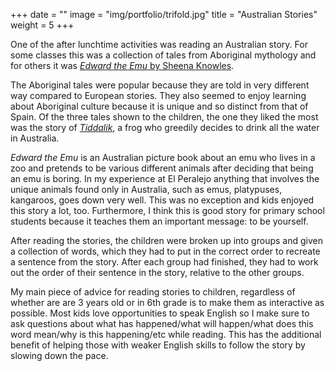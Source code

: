+++
date = ""
image = "img/portfolio/trifold.jpg"
title = "Australian Stories"
weight = 5
+++

One of the after lunchtime activities was reading an Australian story. For some classes this was a collection of tales from Aboriginal mythology and for others it was [*Edward the Emu* by Sheena Knowles](https://www.harpercollins.com/9780064434997/edward-the-emu/).

The Aboriginal tales were popular because they are told in very different way compared to European stories. They also seemed to enjoy learning about Aboriginal culture because it is unique and so distinct from that of Spain. Of the three tales shown to the children, the one they liked the most was the story of [*Tiddalik*](https://en.wikipedia.org/wiki/Tiddalik), a frog who greedily decides to drink all the water in Australia.

*Edward the Emu* is an Australian picture book about an emu who lives in a zoo and pretends to be various different animals after deciding that being an emu is boring. In my experience at El Peralejo anything that involves the unique animals found only in Australia, such as emus, platypuses, kangaroos, goes down very well. This was no exception and kids enjoyed this story a lot, too. Furthermore, I think this is good story for primary school students because it teaches them an important message: to be yourself.

After reading the stories, the children were broken up into groups and given a collection of words, which they had to put in the correct order to recreate a sentence from the story. After each group had finished, they had to work out the order of their sentence in the story, relative to the other groups.

My main piece of advice for reading stories to children, regardless of whether are are 3 years old or in 6th grade is to make them as interactive as possible. Most kids love opportunities to speak English so I make sure to ask questions about what has happened/what will happen/what does this word mean/why is this happening/etc while reading. This has the additional benefit of helping those with weaker English skills to follow the story by slowing down the pace.